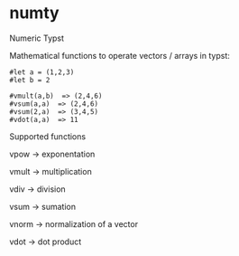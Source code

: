 # numty
Numeric Typst

Mathematical functions to operate vectors / arrays in typst:

```typ
#let a = (1,2,3)
#let b = 2

#vmult(a,b)  => (2,4,6)
#vsum(a,a)  => (2,4,6)
#vsum(2,a)  => (3,4,5)
#vdot(a,a)  => 11
```

Supported functions

vpow -> exponentation

vmult -> multiplication

vdiv -> division

vsum -> sumation

vnorm -> normalization of a vector

vdot -> dot product
